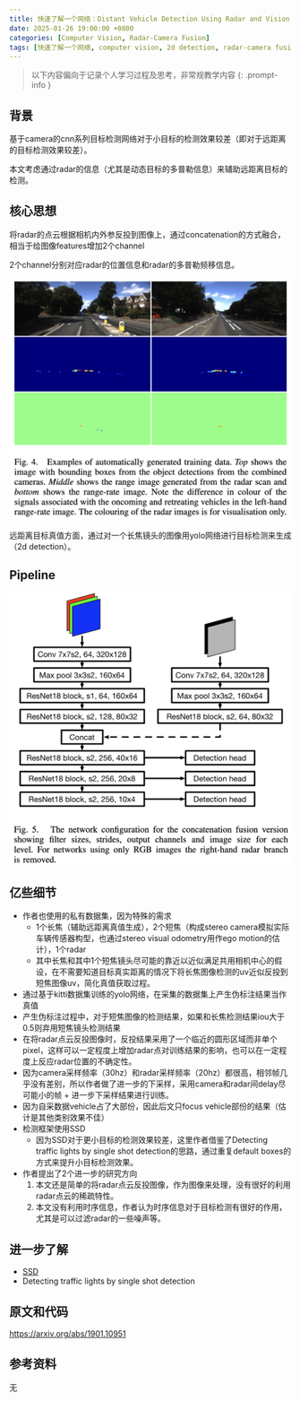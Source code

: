 ```yaml
---
title: 快速了解一个网络：Distant Vehicle Detection Using Radar and Vision
date: 2025-01-26 19:00:00 +0800
categories: [Computer Vision, Radar-Camera Fusion]
tags: [快速了解一个网络, computer vision, 2d detection, radar-camera fusion]
---
```


> 以下内容偏向于记录个人学习过程及思考，非常规教学内容
{: .prompt-info }

## 背景

基于camera的cnn系列目标检测网络对于小目标的检测效果较差（即对于远距离的目标检测效果较差）。

本文考虑通过radar的信息（尤其是动态目标的多普勒信息）来辅助远距离目标的检测。

## 核心思想

将radar的点云根据相机内外参反投到图像上，通过concatenation的方式融合，相当于给图像features增加2个channel

2个channel分别对应radar的位置信息和radar的多普勒频移信息。

![distant-vehicle-detection-train-data](assets/img/distant-vehicle-detection-train-data.png)

远距离目标真值方面，通过对一个长焦镜头的图像用yolo网络进行目标检测来生成（2d detection）。

## Pipeline

![distant-vehicle-detection-pipeline](assets/img/distant-vehicle-detection-pipeline.png)

## 亿些细节

- 作者也使用的私有数据集，因为特殊的需求
  - 1个长焦（辅助远距离真值生成），2个短焦（构成stereo camera模拟实际车辆传感器构型，也通过stereo visual odometry用作ego motion的估计），1个radar
  - 其中长焦和其中1个短焦镜头尽可能的靠近以近似满足共用相机中心的假设，在不需要知道目标真实距离的情况下将长焦图像检测的uv近似反投到短焦图像uv，简化真值获取过程。
- 通过基于kitti数据集训练的yolo网络，在采集的数据集上产生伪标注结果当作真值
- 产生伪标注过程中，对于短焦图像的检测结果，如果和长焦检测结果iou大于0.5则弃用短焦镜头检测结果
- 在将radar点云反投图像时，反投结果采用了一个临近的圆形区域而非单个pixel，这样可以一定程度上增加radar点对训练结果的影响，也可以在一定程度上反应radar位置的不确定性。
- 因为camera采样频率（30hz）和radar采样频率（20hz）都很高，相邻帧几乎没有差别，所以作者做了进一步的下采样，采用camera和radar间delay尽可能小的帧 + 进一步下采样结果进行训练。
- 因为自采数据vehicle占了大部份，因此后文只focus vehicle部份的结果（估计是其他类别效果不佳）
- 检测框架使用SSD
  - 因为SSD对于更小目标的检测效果较差，这里作者借鉴了Detecting traffic lights by single shot detection的思路，通过重复default boxes的方式来提升小目标检测效果。
- 作者提出了2个进一步的研究方向
  1. 本文还是简单的将radar点云反投图像，作为图像来处理，没有很好的利用radar点云的稀疏特性。
  2. 本文没有利用时序信息，作者认为时序信息对于目标检测有很好的作用，尤其是可以过滤radar的一些噪声等。

## 进一步了解

- [SSD](https://yinghao.info/posts/ssd/)
- Detecting traffic lights by single shot detection

## 原文和代码

<https://arxiv.org/abs/1901.10951>

## 参考资料

无